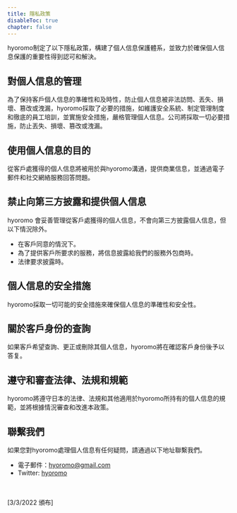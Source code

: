 ```yaml
---
title: 隱私政策
disableToc: true
chapter: false
---
```


hyoromo制定了以下隱私政策，構建了個人信息保護體系，並致力於確保個人信息保護的重要性得到認可和解決。

## 對個人信息的管理

為了保持客戶個人信息的準確性和及時性，防止個人信息被非法訪問、丟失、損壞、篡改或洩漏，hyoromo採取了必要的措施，如維護安全系統、制定管理制度和徹底的員工培訓，並實施安全措施，嚴格管理個人信息。公司將採取一切必要措施，防止丟失、損壞、篡改或洩漏。

## 使用個人信息的目的

從客戶處獲得的個人信息將被用於與hyoromo溝通，提供商業信息，並通過電子郵件和社交網絡服務回答問題。

## 禁止向第三方披露和提供個人信息

hyoromo 會妥善管理從客戶處獲得的個人信息，不會向第三方披露個人信息，但以下情況除外。
- 在客戶同意的情況下。
- 為了提供客戶所要求的服務，將信息披露給我們的服務外包商時。
- 法律要求披露時。

## 個人信息的安全措施
hyoromo採取一切可能的安全措施來確保個人信息的準確性和安全性。

## 關於客戶身份的查詢
如果客戶希望查詢、更正或刪除其個人信息，hyoromo將在確認客戶身份後予以答复。

## 遵守和審查法律、法規和規範
hyoromo將遵守日本的法律、法規和其他適用於hyoromo所持有的個人信息的規範，並將根據情況審查和改進本政策。

## 聯繫我們
如果您對hyoromo處理個人信息有任何疑問，請通過以下地址聯繫我們。
- 電子郵件：hyoromo@gmail.com
- Twitter: [hyoromo](https://twitter.com/hyoromo)

<br><br>
[3/3/2022 頒布]